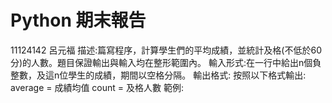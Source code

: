 # Python 期末報告
11124142 呂元福
描述:篇寫程序，計算學生們的平均成績，並統計及格(不低於60分)的人數。題目保證輸出與輸入均在整形範圍內。
輸入形式:在一行中給出n個負整數，及這n位學生的成績，期間以空格分隔。
輸出格式:
按照以下格式輸出:
average = 成績均值
count = 及格人數
範例:

